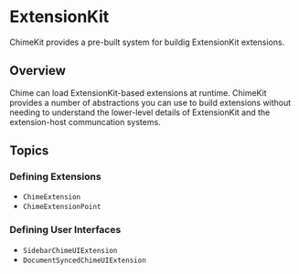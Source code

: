 # ExtensionKit

ChimeKit provides a pre-built system for buildig ExtensionKit extensions.

## Overview

Chime can load ExtensionKit-based extensions at runtime. ChimeKit provides a number of abstractions you can use to build extensions without needing to understand the lower-level details of ExtensionKit and the extension-host communcation systems.

## Topics

### Defining Extensions

- ``ChimeExtension``
- ``ChimeExtensionPoint``

### Defining User Interfaces

- ``SidebarChimeUIExtension``
- ``DocumentSyncedChimeUIExtension``
